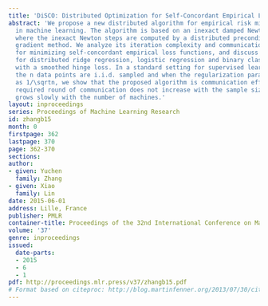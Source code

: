 ```yaml
---
title: 'DiSCO: Distributed Optimization for Self-Concordant Empirical Loss'
abstract: 'We propose a new distributed algorithm for empirical risk minimization
  in machine learning. The algorithm is based on an inexact damped Newton method,
  where the inexact Newton steps are computed by a distributed preconditioned conjugate
  gradient method. We analyze its iteration complexity and communication efficiency
  for minimizing self-concordant empirical loss functions, and discuss the results
  for distributed ridge regression, logistic regression and binary classification
  with a smoothed hinge loss. In a standard setting for supervised learning, where
  the n data points are i.i.d. sampled and when the regularization parameter scales
  as 1/\sqrtn, we show that the proposed algorithm is communication efficient: the
  required round of communication does not increase with the sample size n, and only
  grows slowly with the number of machines.'
layout: inproceedings
series: Proceedings of Machine Learning Research
id: zhangb15
month: 0
firstpage: 362
lastpage: 370
page: 362-370
sections: 
author:
- given: Yuchen
  family: Zhang
- given: Xiao
  family: Lin
date: 2015-06-01
address: Lille, France
publisher: PMLR
container-title: Proceedings of the 32nd International Conference on Machine Learning
volume: '37'
genre: inproceedings
issued:
  date-parts:
  - 2015
  - 6
  - 1
pdf: http://proceedings.mlr.press/v37/zhangb15.pdf
# Format based on citeproc: http://blog.martinfenner.org/2013/07/30/citeproc-yaml-for-bibliographies/
---
```

